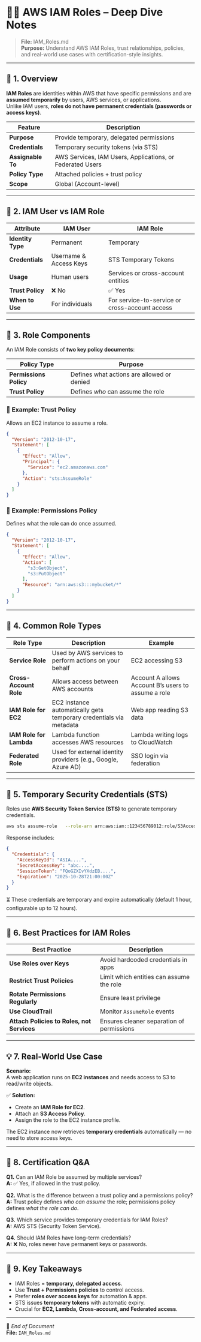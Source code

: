 # 🧙‍♂️ AWS IAM Roles – Deep Dive Notes

> **File:** IAM_Roles.md  
> **Purpose:** Understand AWS IAM Roles, trust relationships, policies, and real-world use cases with certification-style insights.

---

## 🧩 1. Overview

**IAM Roles** are identities within AWS that have specific permissions and are **assumed temporarily** by users, AWS services, or applications.  
Unlike IAM users, **roles do not have permanent credentials (passwords or access keys)**.

| Feature | Description |
|----------|--------------|
| **Purpose** | Provide temporary, delegated permissions |
| **Credentials** | Temporary security tokens (via STS) |
| **Assignable To** | AWS Services, IAM Users, Applications, or Federated Users |
| **Policy Type** | Attached policies + trust policy |
| **Scope** | Global (Account-level) |

---

## 🧱 2. IAM User vs IAM Role

| Attribute | IAM User | IAM Role |
|------------|-----------|----------|
| **Identity Type** | Permanent | Temporary |
| **Credentials** | Username & Access Keys | STS Temporary Tokens |
| **Usage** | Human users | Services or cross-account entities |
| **Trust Policy** | ❌ No | ✅ Yes |
| **When to Use** | For individuals | For service-to-service or cross-account access |

---

## 🔐 3. Role Components

An IAM Role consists of **two key policy documents**:

| Policy Type | Purpose |
|--------------|----------|
| **Permissions Policy** | Defines what actions are allowed or denied |
| **Trust Policy** | Defines *who* can assume the role |

### 🧩 Example: Trust Policy
Allows an EC2 instance to assume a role.

```json
{
  "Version": "2012-10-17",
  "Statement": [
    {
      "Effect": "Allow",
      "Principal": {
        "Service": "ec2.amazonaws.com"
      },
      "Action": "sts:AssumeRole"
    }
  ]
}
```

### 🔹 Example: Permissions Policy
Defines what the role can do once assumed.

```json
{
  "Version": "2012-10-17",
  "Statement": [
    {
      "Effect": "Allow",
      "Action": [
        "s3:GetObject",
        "s3:PutObject"
      ],
      "Resource": "arn:aws:s3:::mybucket/*"
    }
  ]
}
```

---

## 🧰 4. Common Role Types

| Role Type | Description | Example |
|------------|--------------|----------|
| **Service Role** | Used by AWS services to perform actions on your behalf | EC2 accessing S3 |
| **Cross-Account Role** | Allows access between AWS accounts | Account A allows Account B’s users to assume a role |
| **IAM Role for EC2** | EC2 instance automatically gets temporary credentials via metadata | Web app reading S3 data |
| **IAM Role for Lambda** | Lambda function accesses AWS resources | Lambda writing logs to CloudWatch |
| **Federated Role** | Used for external identity providers (e.g., Google, Azure AD) | SSO login via federation |

---

## 🔄 5. Temporary Security Credentials (STS)

Roles use **AWS Security Token Service (STS)** to generate temporary credentials.

```bash
aws sts assume-role   --role-arn arn:aws:iam::123456789012:role/S3AccessRole   --role-session-name "DevSession"
```

Response includes:
```json
{
  "Credentials": {
    "AccessKeyId": "ASIA....",
    "SecretAccessKey": "abc....",
    "SessionToken": "FQoGZXIvYXdzEB....",
    "Expiration": "2025-10-28T21:00:00Z"
  }
}
```

⏳ These credentials are temporary and expire automatically (default 1 hour, configurable up to 12 hours).

---

## 🧭 6. Best Practices for IAM Roles

| Best Practice | Description |
|----------------|-------------|
| **Use Roles over Keys** | Avoid hardcoded credentials in apps |
| **Restrict Trust Policies** | Limit which entities can assume the role |
| **Rotate Permissions Regularly** | Ensure least privilege |
| **Use CloudTrail** | Monitor `AssumeRole` events |
| **Attach Policies to Roles, not Services** | Ensures cleaner separation of permissions |

---

## 💡 7. Real-World Use Case

**Scenario:**  
A web application runs on **EC2 instances** and needs access to S3 to read/write objects.  

✅ **Solution:**  
- Create an **IAM Role for EC2**.  
- Attach an **S3 Access Policy**.  
- Assign the role to the EC2 instance profile.  

The EC2 instance now retrieves **temporary credentials** automatically — no need to store access keys.

---

## 🎯 8. Certification Q&A

**Q1.** Can an IAM Role be assumed by multiple services?  
**A:** ✅ Yes, if allowed in the trust policy.

**Q2.** What is the difference between a trust policy and a permissions policy?  
**A:** Trust policy defines *who can assume* the role; permissions policy defines *what the role can do*.

**Q3.** Which service provides temporary credentials for IAM Roles?  
**A:** AWS STS (Security Token Service).

**Q4.** Should IAM Roles have long-term credentials?  
**A:** ❌ No, roles never have permanent keys or passwords.

---

## 🏁 9. Key Takeaways

- IAM Roles = **temporary, delegated access**.  
- Use **Trust + Permissions policies** to control access.  
- Prefer **roles over access keys** for automation & apps.  
- STS issues **temporary tokens** with automatic expiry.  
- Crucial for **EC2, Lambda, Cross-account, and Federated access**.

---

🧭 *End of Document*  
**File:** `IAM_Roles.md`
